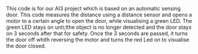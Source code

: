 This code is for our AI3 project which is based on an automatic sensing door. This code measures the distance using a distance sensor and opens a motor to a certain angle to open the door, while visualising a green LED. The green LED stays on unti;lthe object is no longer detected and the door stays on 3 seconds after that for safety. Once the 3 seconds are passed, it turns the door off whith reversing the motor and turns the red Led on to visualise the door closed. 
